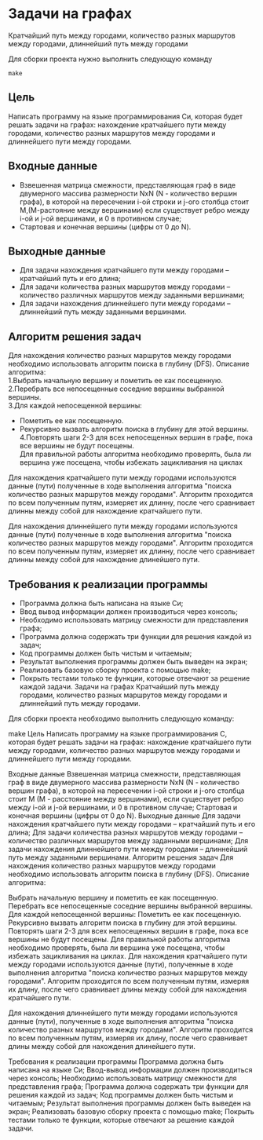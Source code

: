 # Задачи на графах
Кратчайший путь между городами, количество разных маршрутов между городами, длиннейший путь между городами

Для сборки проекта нужно выполнить следующую команду
```
make
```

## Цель
Написать программу на языке программирования Си, которая будет решать задачи на графах: нахождение кратчайшего пути между городами, количество разных маршрутов между городами и длиннейшего пути между городами.

## Входные данные
- Взвешенная матрица смежности, представляющая граф в виде двумерного массива размерности NxN (N - количество вершин графа), в которой на пересечении i-ой строки и j-ого столбца стоит М,(М-растояние между вершинами) если существует ребро между i-ой и j-ой вершинами, и 0 в противном случае;
- Cтартовая и конечная вершины (цифры от 0 до N).

## Выходные данные
- Для задачи нахождения кратчайшего пути между городами – кратчайший путь и его длина;
- Для задачи количества разных маршрутов между городами – количество различных маршрутов между заданными вершинами;
- Для задачи нахождения длиннейшего пути между городами – длиннейший путь между заданными вершинами.

## Алгоритм решения задач
Для нахождения количество разных маршрутов между городами необходимо использовать алгоритм поиска в глубину (DFS).
Описание алгоритма:  
1.Выбрать начальную вершину и пометить ее как посещенную.  
2.Перебрать все непосещенные соседние вершины выбранной вершины.  
3.Для каждой непосещенной вершины:
  - Пометить ее как посещенную.
  - Рекурсивно вызвать алгоритм поиска в глубину для этой вершины.
4.Повторять шаги 2-3 для всех непосещенных вершин в графе, пока все вершины не будут посещены.  
Для правильной работы алгоритма необходимо проверять, была ли вершина уже посещена, чтобы избежать зацикливания на циклах

Для нахождения кратчайшего пути между городами используются данные (пути) полученные в ходе выполнения алгоритма "поиска количество разных маршрутов между городами". Алгоритм проходится по всем полученным путям, измеряет их длинну, после чего сравнивает длинны между собой для нахождение кратчайшего пути.

Для нахождения длиннейшего пути между городами используются данные (пути) полученные в ходе выполнения алгоритма "поиска количество разных маршрутов между городами". Алгоритм проходится по всем полученным путям, измеряет их длинну, после чего сравнивает длинны между собой для нахождение длинейшего пути.

## Требования к реализации программы
- Программа должна быть написана на языке Си;
- Ввод вывод информации должен производиться через консоль;
- Необходимо использовать матрицу смежности для представления графа;
- Программа должна содержать три функции для решения каждой из задач;
- Код программы должен быть чистым и читаемым;
- Результат выполнения программы должен быть выведен на экран;
- Реализовать базовую сборку проекта с помощью make;
- Покрыть тестами только те функции, которые отвечают за решение каждой задачи.
Задачи на графах
Кратчайший путь между городами, количество разных маршрутов между городами и длиннейший путь между городами.

Для сборки проекта необходимо выполнить следующую команду:

make
Цель
Написать программу на языке программирования C, которая будет решать задачи на графах: нахождение кратчайшего пути между городами, количество разных маршрутов между городами и длиннейшего пути между городами.

Входные данные
Взвешенная матрица смежности, представляющая граф в виде двумерного массива размерности NxN (N - количество вершин графа), в которой на пересечении i-ой строки и j-ого столбца стоит М (М - расстояние между вершинами), если существует ребро между i-ой и j-ой вершинами, и 0 в противном случае;
Стартовая и конечная вершины (цифры от 0 до N).
Выходные данные
Для задачи нахождения кратчайшего пути между городами – кратчайший путь и его длина;
Для задачи количества разных маршрутов между городами – количество различных маршрутов между заданными вершинами;
Для задачи нахождения длиннейшего пути между городами – длиннейший путь между заданными вершинами.
Алгоритм решения задач
Для нахождения количество разных маршрутов между городами необходимо использовать алгоритм поиска в глубину (DFS). Описание алгоритма:

Выбрать начальную вершину и пометить ее как посещенную.
Перебрать все непосещенные соседние вершины выбранной вершины.
Для каждой непосещенной вершины:
Пометить ее как посещенную.
Рекурсивно вызвать алгоритм поиска в глубину для этой вершины.
Повторять шаги 2-3 для всех непосещенных вершин в графе, пока все вершины не будут посещены. Для правильной работы алгоритма необходимо проверять, была ли вершина уже посещена, чтобы избежать зацикливания на циклах.
Для нахождения кратчайшего пути между городами используются данные (пути), полученные в ходе выполнения алгоритма "поиска количество разных маршрутов между городами". Алгоритм проходится по всем полученным путям, измеряя их длину, после чего сравнивает длины между собой для нахождения кратчайшего пути.

Для нахождения длиннейшего пути между городами используются данные (пути), полученные в ходе выполнения алгоритма "поиска количество разных маршрутов между городами". Алгоритм проходится по всем полученным путям, измеряя их длину, после чего сравнивает длины между собой для нахождения длинейшего пути.

Требования к реализации программы
Программа должна быть написана на языке Си;
Ввод-вывод информации должен производиться через консоль;
Необходимо использовать матрицу смежности для представления графа;
Программа должна содержать три функции для решения каждой из задач;
Код программы должен быть чистым и читаемым;
Результат выполнения программы должен быть выведен на экран;
Реализовать базовую сборку проекта с помощью make;
Покрыть тестами только те функции, которые отвечают за решение каждой задачи.
